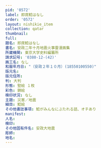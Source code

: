 ```yaml
---
pid: '0572'
label: 即席鯰はなし
order: '0572'
layout: nishikie_item
collection: qatar
thumbnail: 
full: 
題名: 即席鯰はなし
書名: 安政二年十月地震火事雷漫画集
所蔵機関: 東京大学史料編纂所
請求記号: '0380-12-(42)'
画工名: なし
和暦年月日: "（安政２年１０月）(18550100550)"
版元名: 
版元住所: 
判: 大判
形態: 竪絵 １枚
彩色: 錦絵
検印状況: なし
主題: 災害／地震
細目: 鯰絵
その他書誌事項: 鯰がみんなにぶたれる話、オチあり
manifest: 
人名: 
検印: 
その他固有件名: 安政大地震
彫師: 
地名: 
---
```

